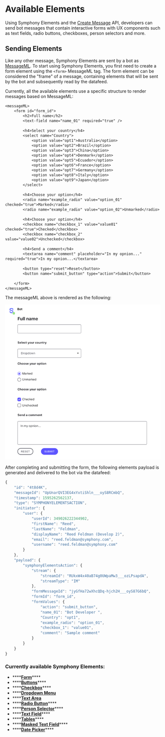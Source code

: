 # Available Elements

Using Symphony Elements and the [Create Message](https://developers.symphony.com/restapi/reference#create-message-v4) API, developers can send bot messages that contain interactive forms with UX components such as text fields, radio buttons, checkboxes, person selectors and more.

## Sending Elements

Like any other message, Symphony Elements are sent by a bot as [MessageML](../../messages/overview-of-messageml/). To start using Symphony Elements, you first need to create a form element using the `<form>` MessageML tag. The form element can be considered the "frame" of a message, containing elements that will be sent by the bot and subsequently read by the datafeed.

Currently, all the available elements use a specific structure to render messages based on MessageML:

```markup
<messageML> 
    <form id="form_id"> 
        <h2>Full name</h2>
        <text-field name="name_01" required="true" />

        <h4>Select your country</h4>
        <select name="Country">
            <option value="opt1">Australia</option>
            <option value="opt2">Brazil</option>
            <option value="opt3">China</option>
            <option value="opt4">Denmark</option>
            <option value="opt5">Ecuador</option>
            <option value="opt6">France</option>
            <option value="opt7">Germany</option>
            <option value="opt8">Italy</option>
            <option value="opt9">Japan</option>
        </select>

        <h4>Choose your option</h4>            
        <radio name="example_radio" value="option_01" checked="true">Marked</radio>
        <radio name="example_radio" value="option_02">Unmarked</radio>

        <h4>Choose your option</h4> 
        <checkbox name="checkbox_1" value="value01" checked="true">Checked</checkbox>
        <checkbox name="checkbox_2" value="value02">Unchecked</checkbox>

        <h4>Send a comment</h4> 
        <textarea name="comment" placeholder="In my opnion..." required="true">In my opnion...</textarea>

        <button type="reset">Reset</button>
        <button name="submit_button" type="action">Submit</button>

    </form>
</messageML>
```

The messageML above is rendered as the following:

![](../../../.gitbook/assets/e9e3b93-form-20.9.png)

After completing and submitting the form, the following elements payload is generated and delivered to the bot via the datafeed:

```javascript
{
    "id": "4t8d4K",
    "messageId": "UpUnarQVI3EG4xYxtiShln___oyS8RCmbQ",
    "timestamp": 1595262562137,
    "type": "SYMPHONYELEMENTSACTION",
    "initiator": {
        "user": {
            "userId": 349026222344902,
            "firstName": "Reed",
            "lastName": "Feldman",
            "displayName": "Reed Feldman (Develop 2)",
            "email": "reed.feldman@symphony.com",
            "username": "reed.feldman@symphony.com"
        }
    },
    "payload": {
        "symphonyElementsAction": {
            "stream": {
                "streamId": "RUkxW4x40aB74g0UWpaMw3___ozLPsapdA",
                "streamType": "IM"
            },
            "formMessageId": "jyGfHa72wXhcQDq-hjch2H___oyS87G6bQ",
            "formId": "form_id",
            "formValues": {
                "action": "submit_button",
                "name_01": "Bot Developer ",
                "Country": "opt1",
                "example_radio": "option_01",
                "checkbox_1": "value01",
                "comment": "Sample comment"
            }
        }
    }
}
```

### **Currently available Symphony Elements:** 

* \*\*\*\*[**Form**](form.md)\*\*\*\*
* \*\*\*\*[**Buttons**](buttons.md)\*\*\*\*
* \*\*\*\*[**Checkbox**](checkbox.md)\*\*\*\*
* \*\*\*\*[**Dropdown Menu**](dropdown-menu.md)
* \*\*\*\*[**Text Area**](text-area.md)
* \*\*\*\*[**Radio Button**](radio-button.md)\*\*\*\*
* \*\*\*\*[**Person Selector**](person-selector.md)\*\*\*\*
* \*\*\*\*[**Text Field**](text-field.md)\*\*\*\*
* \*\*\*\*[**Tables**](table-select.md)\*\*\*\*
* \*\*\*\*[**Masked Text Field**](masked-text-field.md)\*\*\*\*
* \*\*\*\*[**Date Picker**](date-picker.md)\*\*\*\*

